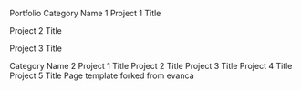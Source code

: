 Portfolio
Category Name 1
Project 1 Title 

Project 2 Title 

Project 3 Title 

Category Name 2
Project 1 Title
Project 2 Title
Project 3 Title
Project 4 Title
Project 5 Title
Page template forked from evanca
